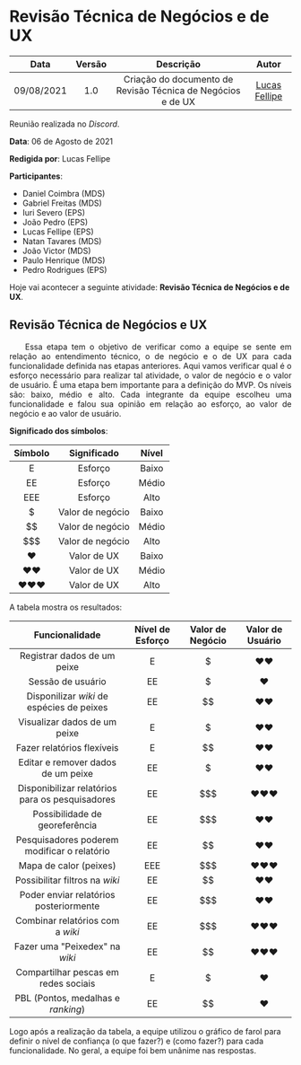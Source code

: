 # Revisão Técnica de Negócios e de UX

| Data       | Versão | Descrição            | Autor             |
|:----------:|:------:|:--------------------:|:-----------------:|
| 09/08/2021 | 1.0 | Criação do documento de Revisão Técnica de Negócios e de UX  | [Lucas Fellipe](https://github.com/lucasfcm9) |

Reunião realizada no *Discord*.

**Data**: 06 de Agosto de 2021

**Redigida por**: Lucas Fellipe

**Participantes**:

- Daniel Coimbra (MDS)
- Gabriel Freitas (MDS)
- Iuri Severo (EPS)
- João Pedro (EPS)
- Lucas Fellipe (EPS)
- Natan Tavares (MDS)
- João Victor (MDS)
- Paulo Henrique (MDS)
- Pedro Rodrigues (EPS)

Hoje vai acontecer a seguinte atividade: **Revisão Técnica de Negócios e de UX**.

## Revisão Técnica de Negócios e UX

<p align="justify"> &emsp;&emsp;Essa etapa tem o objetivo de verificar como a equipe se sente em relação ao entendimento técnico, o de negócio e o de UX para cada funcionalidade definida nas etapas anteriores. Aqui vamos verificar qual é o esforço necessário para realizar tal atividade, o valor de negócio e o valor de usuário. É uma etapa bem importante para a definição do MVP. Os níveis são: baixo, médio e alto. Cada integrante da equipe escolheu uma funcionalidade e falou sua opinião em relação ao esforço, ao valor de negócio e ao valor de usuário.</p>

**Significado dos símbolos**:

| Símbolo |    Significado   | Nível |
|:-------:|:----------------:|:-----:|
|    E    |      Esforço     | Baixo |
|    EE   |      Esforço     | Médio |
|   EEE   |      Esforço     |  Alto |
|    $    | Valor de negócio | Baixo |
|    $$   | Valor de negócio | Médio |
|   $$$   | Valor de negócio |  Alto |
| ❤️       | Valor de UX      | Baixo |
| ❤️❤️      | Valor de UX      | Médio |
| ❤️❤️❤️     | Valor de UX      | Alto  |


A tabela mostra os resultados:

|                  Funcionalidade                 | Nível de Esforço | Valor de Negócio | Valor de Usuário |
|:-----------------------------------------------:|:----------------:|:----------------:|:----------------:|
|           Registrar dados de um peixe           |         E        |         $        |        ❤️❤️        |
|                Sessão de usuário                |        EE        |         $        |         ❤️        |
|    Disponilizar *wiki* de espécies de peixes    |        EE        |        $$        |        ❤️❤️        |
|           Visualizar dados de um peixe          |         E        |         $        |        ❤️❤️        |
|            Fazer relatórios flexíveis           |         E        |        $$        |        ❤️❤️        |
|        Editar e remover dados de um peixe       |        EE        |         $        |        ❤️❤️        |
| Disponibilizar relatórios para os pesquisadores |        EE        |        $$$       |        ❤️❤️❤️       |
|          Possibilidade de georeferência         |        EE        |        $$$       |        ❤️❤️        |
|   Pesquisadores poderem modificar o relatório   |        EE        |        $$        |        ❤️❤️        |
|              Mapa de calor (peixes)             |        EEE       |        $$$       |        ❤️❤️❤️       |
|          Possibilitar filtros na *wiki*         |        EE        |        $$        |        ❤️❤️        |
|      Poder enviar relatórios posteriormente     |        EE        |        $$$       |        ❤️❤️        |
|         Combinar relatórios com a *wiki*        |        EE        |        $$$       |        ❤️❤️❤️       |
|          Fazer uma "Peixedex" na *wiki*         |        EE        |        $$        |        ❤️❤️❤️       |
|       Compartilhar pescas em redes sociais      |         E        |         $        |         ❤️        |
|        PBL (Pontos, medalhas e *ranking*)       |        EE        |        $$        |         ❤️        |

Logo após a realização da tabela, a equipe utilizou o gráfico de farol para definir o nível de confiança (o que fazer?) e (como fazer?) para cada funcionalidade. No geral, a equipe foi bem unânime nas respostas.